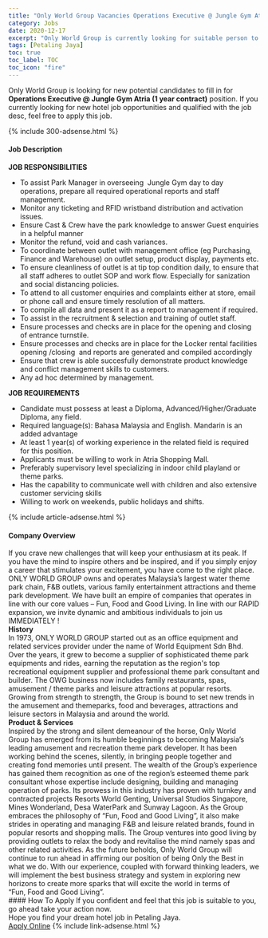 ```yaml
---
title: "Only World Group Vacancies Operations Executive @ Jungle Gym Atria (1 year contract)" 
category: Jobs 
date: 2020-12-17 
excerpt: "Only World Group is currently looking for suitable person to fill in the Operations Executive @ Jungle Gym Atria (1 year contract) which positioned at Petaling Jaya" 
tags: [Petaling Jaya] 
toc: true 
toc_label: TOC 
toc_icon: "fire" 
--- 
```


<p>Only World Group is looking for new potential candidates to fill in for <b>Operations Executive @ Jungle Gym Atria (1 year contract)</b> position. If you currently looking for new hotel job opportunities and qualified with the job desc, feel free to apply this job.
</p>{% include 300-adsense.html %} 
<div><div><div><h4>Job Description</h4></div></div><div><div><span><div><div><strong>JOB RESPONSIBILITIES</strong></div><ul><li>To assist Park Manager in overseeing&#160; Jungle Gym day to day operations, prepare all required operational reports and staff management.</li><li>Monitor any ticketing and RFID wristband distribution and activation issues.</li><li>Ensure Cast &amp; Crew have the park knowledge to answer Guest enquiries in a helpful manner</li><li>Monitor the refund, void and cash variances.</li><li>To coordinate between outlet with management office (eg Purchasing, Finance and Warehouse) on outlet setup, product display, payments etc.</li><li>To ensure cleanliness of outlet is at tip top condition daily, to ensure that all staff adheres to outlet SOP and work flow. Especially for sanization and social distancing policies.</li><li>To attend to all customer enquiries and complaints either at store, email or phone call and ensure timely resolution of all matters.</li><li>To compile all data and present it as a report to management if required.</li><li>To assist in the recruitment &amp; selection and training of outlet staff.</li><li>Ensure processes and checks are in place for the opening and closing of entrance turnstile.</li><li>Ensure processes and checks are in place for the Locker rental facilities opening /closing&#160; and reports are generated and compiled accordingly</li><li>Ensure that crew is able succesfully demonstrate product knowledge and conflict management skills to customers.</li><li>Any ad hoc determined by management.&#160;</li></ul><div><strong>JOB REQUIREMENTS</strong></div><ul><li>Candidate must possess at least a Diploma, Advanced/Higher/Graduate Diploma, any field.</li><li>Required language(s): Bahasa Malaysia and English. Mandarin is an added advantage</li><li>At least 1 year(s) of working experience in the related field is required for this position.</li><li>Applicants must be willing to work in Atria Shopping Mall.</li><li>Preferably supervisory level specializing in indoor child playland or theme parks.&#160;</li><li>Has the capability to communicate well with children and also extensive customer servicing skills</li><li>Willing to work on weekends, public holidays and shifts.</li></ul></div></span></div></div></div> 
{% include article-adsense.html %} 
<div><div><div><h4>Company Overview</h4></div></div><div><div><span><div><div>
<div>
		If you crave new challenges that will keep your enthusiasm at its peak. If you have the mind to inspire others and be inspired, and if you simply enjoy a career that stimulates your excitement, you have come to the right place. ONLY WORLD GROUP owns and operates Malaysia&#8217;s largest water theme park chain, F&amp;B outlets, various family entertainment attractions and theme park development. We have built an empire of companies that operates in line with our core values &#8211; Fun, Food and Good Living. In line with our RAPID expansion, we invite dynamic and ambitious individuals to join us IMMEDIATELY !</div>
</div>
<div>
<strong>History</strong></div>
<div>
<div>
		In 1973, ONLY WORLD GROUP started out as an office equipment and related services provider under the name of World Equipment Sdn Bhd. Over the years, it grew to become a supplier of sophisticated theme park equipments and rides, earning the reputation as the region's top recreational equipment supplier and professional theme park consultant and builder. The OWG business now includes family restaurants, spas, amusement / theme parks and leisure attractions at popular resorts. Growing from strength to strength, the Group is bound to set new trends in the amusement and themeparks, food and beverages, attractions and leisure sectors in Malaysia and around the world.</div>
</div>
<div>
<strong>Product &amp; Services</strong></div>
<div>
<div>
		Inspired by the strong and silent demeanour of the horse,&#160;Only World Group&#160;has emerged from its humble beginnings to becoming Malaysia&#8217;s leading amusement and recreation theme park developer. It has been working behind the scenes, silently, in bringing people together and creating fond memories until present. The wealth of the Group&#8217;s experience has gained them recognition as one of the region&#8217;s esteemed theme park consultant whose expertise include designing, building and managing operation of parks. Its prowess in this industry has proven with turnkey and contracted projects Resorts World Genting, Universal Studios Singapore, Mines Wonderland, Desa WaterPark and Sunway Lagoon. As the Group embraces the philosophy of &#8220;Fun,&#160;Food&#160;and&#160;Good Living&#8221;, it also make strides in operating and managing F&amp;B and leisure related brands, found in popular resorts and shopping malls. The Group ventures into good living by providing outlets to relax the body and revitalise the mind namely spas and other related activities. As the future beholds,&#160;Only World Group&#160;will continue to run ahead in affirming our position of being Only the Best in what we do. With our experience, coupled with forward thinking leaders, we will implement the best business strategy and system in exploring new horizons to create more sparks that will excite the world in terms of &#8220;Fun,&#160;Food and&#160;Good Living&#8221;.</div>
</div></div></span></div></div></div> 
#### How To Apply 
If you confident and feel that this job is suitable to you, go ahead take your action now. <br/> 
Hope you find your dream hotel job in Petaling Jaya. <br/> 
<a href="https://www.jobstreet.com.my/en/job/operations-executive-@-jungle-gym-atria-1-year-contract-4445319?jobId=jobstreet-my-job-4445319&sectionRank=5&token=0~65bdc8fa-4fed-49cb-b2d9-195c8bd6afb9&fr=SRP%20View%20In%20New%20Ta" class="btn btn--info" target="_blank" rel="nofollow noopenner">Apply Online</a> 
{% include link-adsense.html %} 